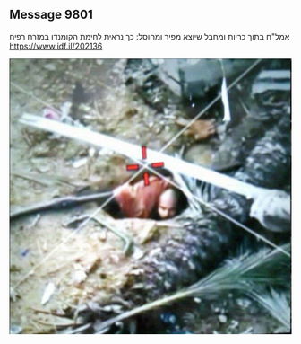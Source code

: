 ## Message 9801

אמל"ח בתוך כריות ומחבל שיוצא מפיר ומחוסל:
כך נראית לחימת הקומנדו במזרח רפיח
https://www.idf.il/202136

![Photo](9801/9801_photo.jpg)
